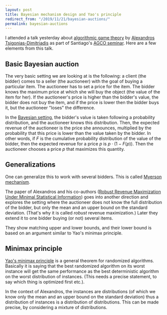 ```yaml
---
layout: post
title: Bayesian mechanism design and Yao's principle 
redirect_from: "/2019/11/21/bayesian-auctions/"
permalink: bayesian-auctions
---
```


I attended a talk yesterday about 
[algorithmic game theory](https://en.wikipedia.org/wiki/Algorithmic_game_theory) by 
[Alexandros Tsigonias-Dimitriadis](https://www.or.tum.de/en/group/alexandrostsigonias/)
as part of Santiago's [AGCO seminar](http://www.dii.uchile.cl/acgo/seminar-acgo/).
Here are a few elements from this talk.

## Basic Bayesian auction

The very basic setting we are looking at is the following: a client (the bidder)
comes to a seller (the auctioneer) with the goal of buying a particular item. 
The auctioneer has to set a price for the item. 
The bidder knows the maximum price at which she will buy the object (the value 
of the item for her).
If the auctioneer's price is higher than the bidder's value, the bidder does not 
buy the item, and if the price is lower then the bidder buys it, but the 
auctioneer "loses" the difference. 

In the [Bayesian setting](https://en.wikipedia.org/wiki/Bayesian-optimal_mechanism), 
the bidder's value is taken following a probability 
distribution, and the auctioneer knows this distribution. 
Then, the expected revenue of the auctioneer is the price she announces, 
multiplied by the probability that this price is lower than the value taken by 
the bidder. In other words, if $F$ is the cumulative probability distribution 
of the value of the bidder, 
then the expected revenue for a price $p$ is $p \cdot (1-F(p))$.
Then the auctioneer chooses a price $p$ that maximizes this quantity.

## Generalizations

One can generalize this to work with several bidders. This is called 
[Myerson mechanism](https://en.wikipedia.org/wiki/Bayesian-optimal_mechanism#The_Myerson_mechanism).

The paper of Alexandros and his co-authors 
([Robust Revenue Maximization Under Minimal Statistical Information](https://arxiv.org/abs/1907.04220))
goes into another direction and explores the setting where the 
auctioneer does not know the full distribution of the bidder, but 
only the mean and an upper bound on the standard deviation. (That's why it 
is called *robust* revenue maximization.) Later they extend it to one 
bidder buying (or not) several items.

They show matching upper and lower bounds, and their lower bound
is based on an argument similar to Yao's minimax principle.

## Minimax principle

[Yao's minimax principle](https://en.wikipedia.org/wiki/Yao%27s_principle) 
is a general theorem for randomized algorithms. 
Basically it is saying that the best randomized algorithm on its worst instance 
will get the same performance as the best deterministic algorithm on the worst 
distribution of instances. (This needs a precise statement, to say which thing is 
optimized first etc.).

In the context of Alexandros, the instances are distributions (of which we know
only the mean and an upper bound on the standard deviation) thus a 
distribution of instances is a distribution of distributions. 
This can be made precise, by considering a mixture of distributions. 

  


